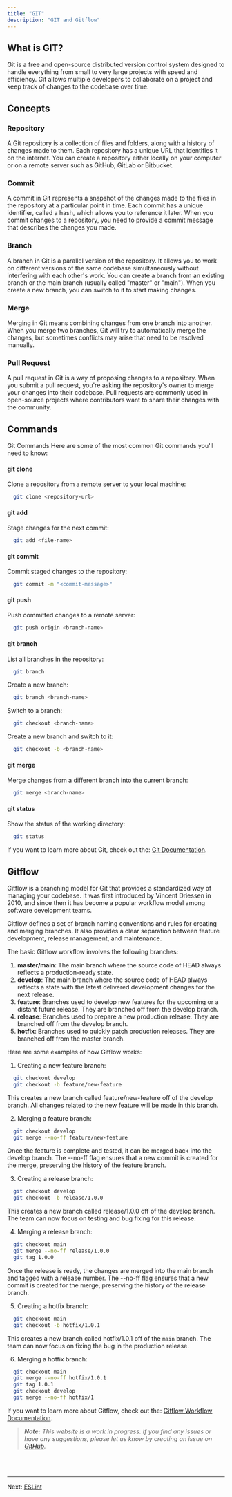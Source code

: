 ```yaml
---
title: "GIT"
description: "GIT and Gitflow"
---
```


## What is GIT?
Git is a free and open-source distributed version control system designed to handle everything from small to very large projects with speed and efficiency. Git allows multiple developers to collaborate on a project and keep track of changes to the codebase over time.

## Concepts

### Repository
A Git repository is a collection of files and folders, along with a history of changes made to them. Each repository has a unique URL that identifies it on the internet. You can create a repository either locally on your computer or on a remote server such as GitHub, GitLab or Bitbucket.

### Commit
A commit in Git represents a snapshot of the changes made to the files in the repository at a particular point in time. Each commit has a unique identifier, called a hash, which allows you to reference it later. When you commit changes to a repository, you need to provide a commit message that describes the changes you made.

### Branch
A branch in Git is a parallel version of the repository. It allows you to work on different versions of the same codebase simultaneously without interfering with each other's work. You can create a branch from an existing branch or the main branch (usually called "master" or "main"). When you create a new branch, you can switch to it to start making changes.

### Merge
Merging in Git means combining changes from one branch into another. When you merge two branches, Git will try to automatically merge the changes, but sometimes conflicts may arise that need to be resolved manually.

### Pull Request
A pull request in Git is a way of proposing changes to a repository. When you submit a pull request, you're asking the repository's owner to merge your changes into their codebase. Pull requests are commonly used in open-source projects where contributors want to share their changes with the community.

## Commands
Git Commands
Here are some of the most common Git commands you'll need to know:

#### git clone
Clone a repository from a remote server to your local machine:
  
```bash
  git clone <repository-url>
```
#### git add
Stage changes for the next commit:
```bash
  git add <file-name>
```
#### git commit
Commit staged changes to the repository:
```bash
  git commit -m "<commit-message>"
```
#### git push
Push committed changes to a remote server:
```bash
  git push origin <branch-name>
```
#### git branch
List all branches in the repository:
```bash
  git branch
```
Create a new branch:
```bash
  git branch <branch-name>
```
Switch to a branch:
```bash
  git checkout <branch-name>
```
Create a new branch and switch to it:
```bash
  git checkout -b <branch-name>
```
#### git merge
Merge changes from a different branch into the current branch:
```bash
  git merge <branch-name>
```
#### git status
Show the status of the working directory:
```bash
  git status
```

If you want to learn more about Git, check out the: <a href="https://www.atlassian.com/git/tutorials/what-is-version-control" target="_blank">Git Documentation</a>.

## Gitflow
Gitflow is a branching model for Git that provides a standardized way of managing your codebase. It was first introduced by Vincent Driessen in 2010, and since then it has become a popular workflow model among software development teams.

Gitflow defines a set of branch naming conventions and rules for creating and merging branches. It also provides a clear separation between feature development, release management, and maintenance.

The basic Gitflow workflow involves the following branches:

1. **master/main**: The main branch where the source code of HEAD always reflects a production-ready state.
2. **develop**: The main branch where the source code of HEAD always reflects a state with the latest delivered development changes for the next release.
3. **feature**: Branches used to develop new features for the upcoming or a distant future release. They are branched off from the develop branch.
4. **release**: Branches used to prepare a new production release. They are branched off from the develop branch.
5. **hotfix**: Branches used to quickly patch production releases. They are branched off from the master branch.

Here are some examples of how Gitflow works:

1. Creating a new feature branch:
```bash
  git checkout develop
  git checkout -b feature/new-feature
```
This creates a new branch called feature/new-feature off of the develop branch. All changes related to the new feature will be made in this branch.

2. Merging a feature branch:
```bash
  git checkout develop
  git merge --no-ff feature/new-feature
```
Once the feature is complete and tested, it can be merged back into the develop branch. The --no-ff flag ensures that a new commit is created for the merge, preserving the history of the feature branch.

3. Creating a release branch:
```bash
  git checkout develop
  git checkout -b release/1.0.0
```
This creates a new branch called release/1.0.0 off of the develop branch. The team can now focus on testing and bug fixing for this release.

4. Merging a release branch:
```bash
  git checkout main
  git merge --no-ff release/1.0.0
  git tag 1.0.0
```
Once the release is ready, the changes are merged into the main branch and tagged with a release number. The --no-ff flag ensures that a new commit is created for the merge, preserving the history of the release branch.

5. Creating a hotfix branch:
```bash
  git checkout main
  git checkout -b hotfix/1.0.1
```
This creates a new branch called hotfix/1.0.1 off of the `main` branch. The team can now focus on fixing the bug in the production release.

6. Merging a hotfix branch:
```bash
  git checkout main
  git merge --no-ff hotfix/1.0.1
  git tag 1.0.1
  git checkout develop
  git merge --no-ff hotfix/1
```

If you want to learn more about Gitflow, check out the: <a href="https://www.atlassian.com/git/tutorials/comparing-workflows/gitflow-workflow" target="_blank">Gitflow Workflow Documentation</a>.


>***Note:*** _This website is a work in progress. If you find any issues or have any suggestions, please let us know by creating an issue on <a href="https://github.com/HackMort/jdk-workflow/issues" target="_blank">GitHub</a>._

<br /><br />
***
Next: [ESLint](/en/eslint)